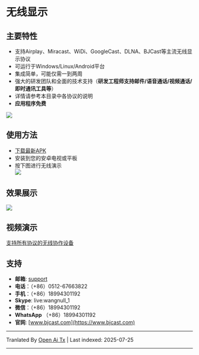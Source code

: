 # 无线显示  
## 主要特性
* 支持Airplay、Miracast、WiDi、GoogleCast、DLNA、BJCast等主流无线显示协议          
* 可运行于Windows/Linux/Android平台 
* 集成简单，可能仅需一到两周         
* 强大的研发团队和全面的技术支持（**研发工程师支持邮件/语音通话/视频通话/即时通讯工具等**）                                            
* 详情请参考本目录中各协议的说明                                                           
* **应用程序免费**  

![](https://github.com/WirelessPresentation/WirelessDisplay-SDK/blob/main/zimg/all%20protocals.png)           

## 使用方法
* [下载最新APK](https://github.com/WirelessPresentation/WirelessDisplay/releases/download/latest/BJCastTV.apk)
* 安装到您的安卓电视或平板
* 按下图进行无线演示       
![](https://github.com/WirelessPresentation/WirelessDisplay/blob/main/zimg/help.png)

## 效果展示
![](https://github.com/WirelessPresentation/WirelessDisplay/blob/main/zimg/googlecast-airplay-miracast-bjcast.jpg.jpg)

## 视频演示
[支持所有协议的无线协作设备](https://youtu.be/vj5lItw1W1c)   

## 支持
* **邮箱**: [support](https://raw.githubusercontent.com/WirelessPresentation/WirelessDisplay/main/mailto:sales@bjcast.com)
* **电话**：（+86）0512-67663822
* **手机**：（+86）18994301192    
* **Skype**: live:wangnull_1
* **微信**：（+86）18994301192                        
* **WhatsApp** （+86）18994301192
* **官网**: [www.bjcast.com](https://www.bjcast.com)




---

Tranlated By [Open Ai Tx](https://github.com/OpenAiTx/OpenAiTx) | Last indexed: 2025-07-25

---